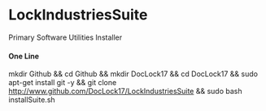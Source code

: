 # LockIndustriesSuite
Primary Software Utilities Installer

#### One Line
mkdir Github && cd Github && mkdir DocLock17 && cd DocLock17 && sudo apt-get install git -y && git clone http://www.github.com/DocLock17/LockIndustriesSuite && sudo bash installSuite.sh
